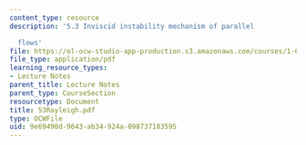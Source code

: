 ```yaml
---
content_type: resource
description: '5.3 Inviscid instability mechanism of parallel

  flows'
file: https://ol-ocw-studio-app-production.s3.amazonaws.com/courses/1-63-advanced-fluid-dynamics-of-the-environment-fall-2002/9e69490d9643ab34924a098737183595_53Rayleigh.pdf
file_type: application/pdf
learning_resource_types:
- Lecture Notes
parent_title: Lecture Notes
parent_type: CourseSection
resourcetype: Document
title: 53Rayleigh.pdf
type: OCWFile
uid: 9e69490d-9643-ab34-924a-098737183595
---
```

